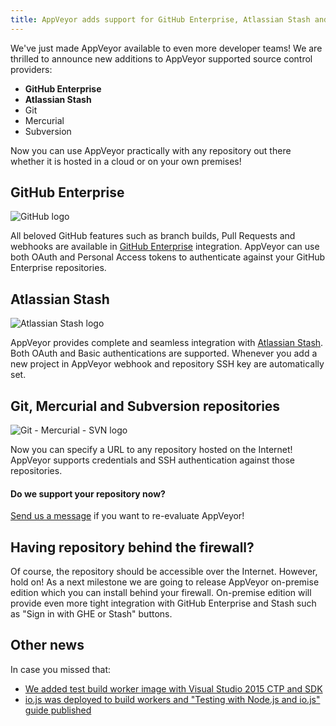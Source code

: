 ```yaml
---
title: AppVeyor adds support for GitHub Enterprise, Atlassian Stash and any external repository
---
```


We've just made AppVeyor available to even more developer teams! We are thrilled to announce new additions to AppVeyor supported source control providers:

* **GitHub Enterprise**
* **Atlassian Stash**
* Git
* Mercurial
* Subversion

Now you can use AppVeyor practically with any repository out there whether it is hosted in a cloud or on your own premises!

## GitHub Enterprise

<img src="/assets/img/posts/github-enterprise-stash/github.png" class="left margin-right" alt="GitHub logo">

All beloved GitHub features such as branch builds, Pull Requests and webhooks are available in [GitHub Enterprise](https://enterprise.github.com/) integration. AppVeyor can use both OAuth and Personal Access tokens to authenticate against your GitHub Enterprise repositories.

<div class="clear-both"></div>

## Atlassian Stash

<img src="/assets/img/posts/github-enterprise-stash/stash.png" class="right margin-left" alt="Atlassian Stash logo">

AppVeyor provides complete and seamless integration with [Atlassian Stash](https://www.atlassian.com/software/stash). Both OAuth and Basic authentications are supported. Whenever you add a new project in AppVeyor webhook and repository SSH key are automatically set.

<div class="clear-both"></div>

## Git, Mercurial and Subversion repositories

<img src="/assets/img/posts/github-enterprise-stash/git-mercurial-subversion.png" class="left margin-right" alt="Git - Mercurial - SVN logo">

Now you can specify a URL to any repository hosted on the Internet! AppVeyor supports credentials and SSH authentication against those repositories.

<div class="clear-both"></div>

<div class="panel radius text-center">
    <h4>Do we support your repository now?</h4>
    <p><a href="mailto:team@appveyor.com">Send us a message</a> if you want to re-evaluate AppVeyor!</p>
</div>


## Having repository behind the firewall?

Of course, the repository should be accessible over the Internet. However, hold on! As a next milestone we are going to release AppVeyor on-premise edition which you can install behind your firewall. On-premise edition will provide even more tight integration with GitHub Enterprise and Stash such as "Sign in with GHE or Stash" buttons.

## Other news

In case you missed that:

* [We added test build worker image with Visual Studio 2015 CTP and SDK](/blog/2015/01/20/visual-studio-2015-ctp-image/)
* [io.js was deployed to build workers and "Testing with Node.js and io.js" guide published](/docs/lang/nodejs-iojs/)
